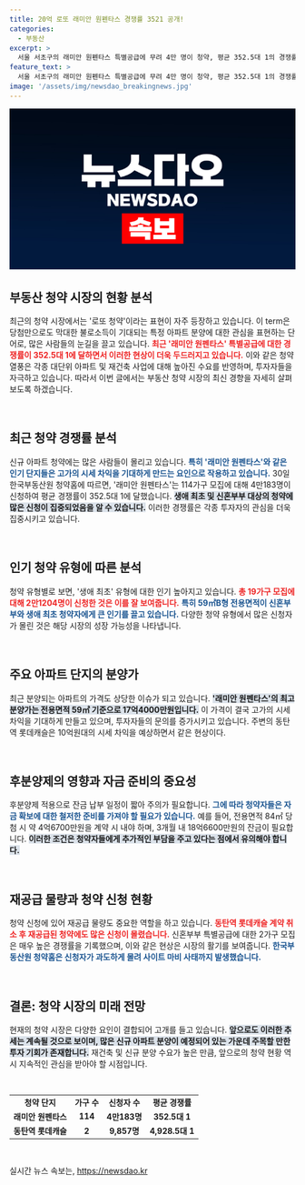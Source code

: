 ```yaml
---
title: 20억 로또 래미안 원펜타스 경쟁률 3521 공개!
categories:
  - 부동산
excerpt: >
  서울 서초구의 래미안 원펜타스 특별공급에 무려 4만 명이 청약, 평균 352.5대 1의 경쟁률로 로또 청약의 열풍이 일고 있다. 동탄역의 롯데캐슬에도 신청자가 몰려 큰 시세 차익이 기대되는 가운데, 청약홈은 마비 사태에 직면했다.
feature_text: >
  서울 서초구의 래미안 원펜타스 특별공급에 무려 4만 명이 청약, 평균 352.5대 1의 경쟁률로 로또 청약의 열풍이 일고 있다. 동탄역의 롯데캐슬에도 신청자가 몰려 큰 시세 차익이 기대되는 가운데, 청약홈은 마비 사태에 직면했다.
image: '/assets/img/newsdao_breakingnews.jpg'
---
```


<p><img src="/assets/img/newsdao_breakingnews.jpg" alt="ranknews 속보" /></p>

<h2 data-ke-size="size26">부동산 청약 시장의 현황 분석</h2>

<p data-ke-size="size16">최근의 청약 시장에서는  '로또 청약'이라는 표현이 자주 등장하고 있습니다. 이 term은 당첨만으로도 막대한 불로소득이 기대되는 특정 아파트 분양에 대한 관심을 표현하는 단어로, 많은 사람들의 눈길을 끌고 있습니다. <b><span style="color: #ee2323;">최근 '래미안 원펜타스' 특별공급에 대한 경쟁률이 352.5대 1에 달하면서 이러한 현상이 더욱 두드러지고 있습니다.</span></b> 이와 같은 청약 열풍은 각종 대단위 아파트 및 재건축 사업에 대해 높아진 수요를 반영하며, 투자자들을 자극하고 있습니다. 따라서 이번 글에서는 부동산 청약 시장의 최신 경향을 자세히 살펴보도록 하겠습니다.</p>

<p data-ke-size="size16">&nbsp;</p>

<h2 data-ke-size="size26">최근 청약 경쟁률 분석</h2>

<p data-ke-size="size16">신규 아파트 청약에는 많은 사람들이 몰리고 있습니다. <b><span style="color: #1a5490;">특히 '래미안 원펜타스'와 같은 인기 단지들은 고가의 시세 차익을 기대하게 만드는 요인으로 작용하고 있습니다.</span></b> 30일 한국부동산원 청약홈에 따르면, '래미안 원펜타스'는 114가구 모집에 대해 4만183명이 신청하여 평균 경쟁률이 352.5대 1에 달했습니다. <b><span style="background-color: #21538527;">생애 최초 및 신혼부부 대상의 청약에 많은 신청이 집중되었음을 알 수 있습니다.</span></b> 이러한 경쟁률은 각종 투자자의 관심을 더욱 집중시키고 있습니다.</p>

<p data-ke-size="size16">&nbsp;</p>

<h2 data-ke-size="size26">인기 청약 유형에 따른 분석</h2>

<p data-ke-size="size16">청약 유형별로 보면, '생애 최초' 유형에 대한 인기 높아지고 있습니다. <b><span style="color: #ee2323;">총 19가구 모집에 대해 2만1204명이 신청한 것은 이를 잘 보여줍니다.</span></b>  <b><span style="color: #1a5490;">특히 59㎡B형 전용면적이 신혼부부와 생애 최초 청약자에게 큰 인기를 끌고 있습니다.</span></b> 다양한 청약 유형에서 많은 신청자가 몰린 것은 해당 시장의 성장 가능성을 나타냅니다.</p>

<p data-ke-size="size16">&nbsp;</p>

<h2 data-ke-size="size26">주요 아파트 단지의 분양가</h2>

<p data-ke-size="size16">최근 분양되는 아파트의 가격도 상당한 이슈가 되고 있습니다. <b><span style="background-color: #21538527;">'래미안 원펜타스'의 최고 분양가는 전용면적 59㎡ 기준으로 17억4000만원입니다.</span></b> 이 가격이 결국 고가의 시세 차익을 기대하게 만들고 있으며, 투자자들의 문의를 증가시키고 있습니다. 주변의 동탄역 롯데캐슬은 10억원대의 시세 차익을 예상하면서 같은 현상이다.</p>

<p data-ke-size="size16">&nbsp;</p>

<h2 data-ke-size="size26">후분양제의 영향과 자금 준비의 중요성</h2>

<p data-ke-size="size16">후분양제 적용으로 잔금 납부 일정이 짧아 주의가 필요합니다. <b><span style="color: #1a5490;">그에 따라 청약자들은 자금 확보에 대한 철저한 준비를 가져야 할 필요가 있습니다.</span></b>  예를 들어, 전용면적 84㎡ 당첨 시 약 4억6700만원을 계약 시 내야 하며, 3개월 내 18억6600만원의 잔금이 필요합니다. <b><span style="background-color: #21538527;">이러한 조건은 청약자들에게 추가적인 부담을 주고 있다는 점에서 유의해야 합니다.</span></b></p>

<p data-ke-size="size16">&nbsp;</p>

<h2 data-ke-size="size26">재공급 물량과 청약 신청 현황</h2>

<p data-ke-size="size16">청약 신청에 있어 재공급 물량도 중요한 역할을 하고 있습니다. <b><span style="color: #ee2323;">동탄역 롯데캐슬 계약 취소 후 재공급된 청약에도 많은 신청이 몰렸습니다.</span></b>  신혼부부 특별공급에 대한 2가구 모집은 매우 높은 경쟁률을 기록했으며, 이와 같은 현상은 시장의 활기를 보여줍니다. <b><span style="color: #1a5490;">한국부동산원 청약홈은 신청자가 과도하게 몰려 사이트 마비 사태까지 발생했습니다.</span></b></p>

<p data-ke-size="size16">&nbsp;</p>

<h2 data-ke-size="size26">결론: 청약 시장의 미래 전망</h2>

<p data-ke-size="size16">현재의 청약 시장은 다양한 요인이 결합되어 고개를 들고 있습니다. <b><span style="background-color: #21538527;">앞으로도 이러한 추세는 계속될 것으로 보이며, 많은 신규 아파트 분양이 예정되어 있는 가운데 주목할 만한 투자 기회가 존재합니다.</span></b> 재건축 및 신규 분양 수요가 높은 만큼, 앞으로의 청약 현황 역시 지속적인 관심을 받아야 할 시점입니다.</p>

<p data-ke-size="size16">&nbsp;</p>

<table>
  <tr>
    <td style="text-align: center; height: 17px;"><b>청약 단지</b></td>
    <td style="text-align: center; height: 17px;"><b>가구 수</b></td>
    <td style="text-align: center; height: 17px;"><b>신청자 수</b></td>
    <td style="text-align: center; height: 17px;"><b>평균 경쟁률</b></td>
  </tr>
  <tr>
    <td style="text-align: center; height: 17px;"><b>래미안 원펜타스</b></td>
    <td style="text-align: center; height: 17px;"><b>114</b></td>
    <td style="text-align: center; height: 17px;"><b>4만183명</b></td>
    <td style="text-align: center; height: 17px;"><b>352.5대 1</b></td>
  </tr>
  <tr>
    <td style="text-align: center; height: 17px;"><b>동탄역 롯데캐슬</b></td>
    <td style="text-align: center; height: 17px;"><b>2</b></td>
    <td style="text-align: center; height: 17px;"><b>9,857명</b></td>
    <td style="text-align: center; height: 17px;"><b>4,928.5대 1</b></td>
  </tr>
</table>

<p data-ke-size="size16">&nbsp;</p>
실시간 뉴스 속보는, <a href="https://newsdao.kr" rel="dofollow">https://newsdao.kr</a>


